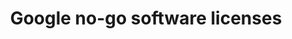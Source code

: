 ---
title: "Google no-go software licenses"
categories: ["Development"]

link:
    url: "https://opensource.google/documentation/reference/thirdparty/licenses#banned"
    dead: false

message: "These software licenses are not authorized at Google for various reasons."
---